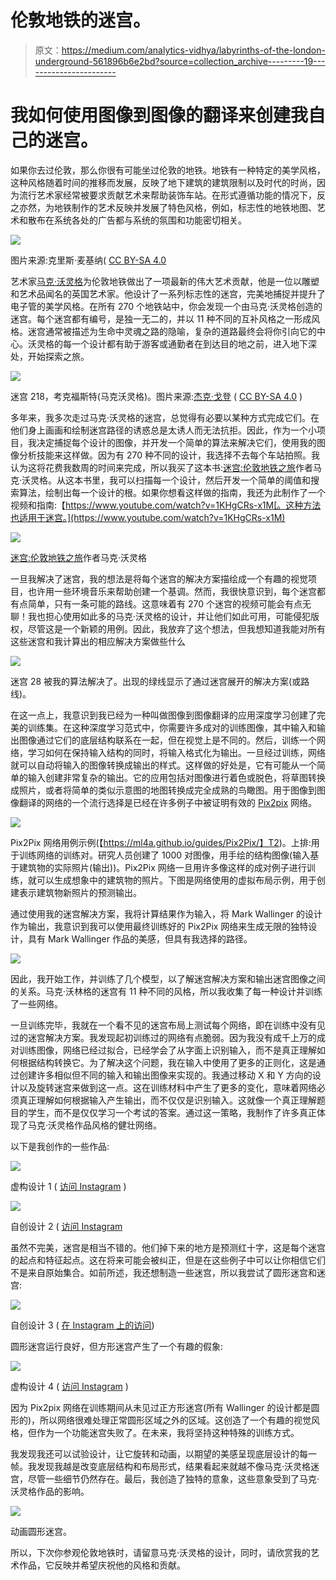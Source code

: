# 伦敦地铁的迷宫。

> 原文：<https://medium.com/analytics-vidhya/labyrinths-of-the-london-underground-561896b6e2bd?source=collection_archive---------19----------------------->

# 我如何使用图像到图像的翻译来创建我自己的迷宫。

如果你去过伦敦，那么你很有可能坐过伦敦的地铁。地铁有一种特定的美学风格，这种风格随着时间的推移而发展，反映了地下建筑的建筑限制以及时代的时尚，因为流行艺术家经常被要求贡献艺术来帮助装饰车站。在形式遵循功能的情况下，反之亦然，为地铁制作的艺术反映并发展了特色风格，例如，标志性的地铁地图、艺术和散布在系统各处的广告都与系统的氛围和功能密切相关。

![](img/21252e5d81766da6eb2641a6129b80bc.png)

图片来源:克里斯·麦基纳( [CC BY-SA 4.0](https://creativecommons.org/licenses/by-sa/4.0)

艺术家[马克·沃灵格](https://www.tate.org.uk/art/artists/mark-wallinger-2378)为伦敦地铁做出了一项最新的伟大艺术贡献，他是一位以雕塑和艺术品闻名的英国艺术家。他设计了一系列标志性的迷宫，完美地捕捉并提升了电子管的美学风格。在所有 270 个地铁站中，你会发现一个由马克·沃灵格创造的迷宫。每个迷宫都有编号，是独一无二的，并以 11 种不同的互补风格之一形成风格。迷宫通常被描述为生命中灵魂之路的隐喻，复杂的道路最终会将你引向它的中心。沃灵格的每一个设计都有助于游客或通勤者在到达目的地之前，进入地下深处，开始探索之旅。

![](img/f73ef2808c4a0c6255ab87d075374794.png)

迷宫 218，考克福斯特(马克沃灵格)。图片来源:[杰克·戈登](https://commons.wikimedia.org/wiki/User:Bluegoblin7) ( [CC BY-SA 4.0](https://creativecommons.org/licenses/by-sa/4.0) )

多年来，我多次走过马克·沃灵格的迷宫，总觉得有必要以某种方式完成它们。在他们身上画画和绘制迷宫路径的诱惑总是太诱人而无法抗拒。因此，作为一个小项目，我决定捕捉每个设计的图像，并开发一个简单的算法来解决它们，使用我的图像分析技能来这样做。因为有 270 种不同的设计，我选择不去每个车站拍照。我认为这将花费我数周的时间来完成，所以我买了这本书:[迷宫:伦敦地铁之旅](https://blackwells.co.uk/bookshop/product/9781908970169?gC=5a105e8b&gclid=Cj0KCQjw9_mDBhCGARIsAN3PaFMrpql5A5AU5tgZGaMqRTFPYUf69eg9uXgTIIJ6Mnc7pDYCYHZStZAaAoWiEALw_wcB)作者马克·沃灵格。从这本书里，我可以扫描每一个设计，然后开发一个简单的阈值和搜索算法，绘制出每一个设计的根。如果你想看这样做的指南，我还为此制作了一个视频和指南:【https://www.youtube.com/watch?v=1KHgCRs-x1M[。这种方法也适用于迷宫。](https://www.youtube.com/watch?v=1KHgCRs-x1M)

![](img/6737d0272d06614032bb0cdcaba3bfe5.png)

[迷宫:伦敦地铁之旅](https://blackwells.co.uk/bookshop/product/9781908970169?gC=5a105e8b&gclid=Cj0KCQjw9_mDBhCGARIsAN3PaFMrpql5A5AU5tgZGaMqRTFPYUf69eg9uXgTIIJ6Mnc7pDYCYHZStZAaAoWiEALw_wcB)作者马克·沃灵格

一旦我解决了迷宫，我的想法是将每个迷宫的解决方案描绘成一个有趣的视觉项目，也许用一些环境音乐来帮助创建一个基调。然而，我很快意识到，每个迷宫都有点简单，只有一条可能的路线。这意味着有 270 个迷宫的视频可能会有点无聊！我也担心使用如此多的马克·沃灵格的设计，并让他们如此可用，可能侵犯版权，尽管这是一个新颖的用例。因此，我放弃了这个想法，但我想知道我能对所有这些迷宫和我计算出的相应解决方案做些什么

![](img/6cb018b090911e9bfac48f8566dfe9d0.png)

迷宫 28 被我的算法解决了。出现的绿线显示了通过迷宫展开的解决方案(或路线)。

在这一点上，我意识到我已经为一种叫做图像到图像翻译的应用深度学习创建了完美的训练集。在这种深度学习范式中，你需要许多成对的训练图像，其中输入和输出图像通过它们的底层结构联系在一起，但在视觉上是不同的。然后，训练一个网络，学习如何在保持输入结构的同时，将输入格式化为输出。一旦经过训练，网络就可以自动将输入的图像转换成输出的样式。这样做的好处是，它有可能从一个简单的输入创建非常复杂的输出。它的应用包括对图像进行着色或脱色，将草图转换成照片，或者将简单的类似示意图的地图转换成完全成熟的鸟瞰图。用于图像到图像翻译的网络的一个流行选择是已经在许多例子中被证明有效的 [Pix2pix](https://ml4a.github.io/guides/Pix2Pix/) 网络。

![](img/97bd793ad1697bf117194c0f71f93459.png)

Pix2Pix 网络用例示例(【https://ml4a.github.io/guides/Pix2Pix/】T2)。上排:用于训练网络的训练对。研究人员创建了 1000 对图像，用手绘的结构图像(输入基于建筑物的实际照片(输出))。Pix2Pix 网络一旦用许多像这样的成对例子进行训练，就可以生成想象中的建筑物的照片。下图是网络使用的虚拟布局示例，用于创建表示建筑物新照片的预测输出。

通过使用我的迷宫解决方案，我将计算结果作为输入，将 Mark Wallinger 的设计作为输出，我意识到我可以使用最终训练好的 Pix2Pix 网络来生成无限的独特设计，具有 Mark Wallinger 作品的美感，但具有我选择的路径。

![](img/15a263b23cea828e489926fcf1dd3a29.png)

因此，我开始工作，并训练了几个模型，以了解迷宫解决方案和输出迷宫图像之间的关系。马克·沃林格的迷宫有 11 种不同的风格，所以我收集了每一种设计并训练了一些网络。

一旦训练完毕，我就在一个看不见的迷宫布局上测试每个网络，即在训练中没有见过的迷宫解决方案。我发现起初训练过的网络有点脆弱。因为我没有成千上万的成对训练图像，网络已经过拟合，已经学会了从字面上识别输入，而不是真正理解如何根据结构转换它。为了解决这个问题，我在输入中使用了更多的正则化，这是通过创建许多相似但不同的输入和输出图像来实现的。我通过移动 X 和 Y 方向的设计以及旋转迷宫来做到这一点。这在训练材料中产生了更多的变化，意味着网络必须真正理解如何根据输入产生输出，而不仅仅是识别输入。这就像一个真正理解题目的学生，而不是仅仅学习一个考试的答案。通过这一策略，我制作了许多真正体现了马克·沃灵格作品风格的健壮网络。

以下是我创作的一些作品:

![](img/8fcfd85680de1da26e3b22267ce1f193.png)

虚构设计 1 ( [访问 Instagram](https://www.instagram.com/p/CNqLyqMjosP/?utm_source=ig_web_copy_link) )

![](img/00562a02f07c881ee609d69a9aacadc4.png)

自创设计 2 ( [访问 Instagram](https://www.instagram.com/p/CNqPZIBjlcT/?utm_source=ig_web_copy_link)

虽然不完美，迷宫是相当不错的。他们掉下来的地方是预测红十字，这是每个迷宫的起点和特征起点。这在将来可能会被纠正，但是在这些例子中可以让你相信它们不是来自原始集合。如前所述，我还想制造一些迷宫，所以我尝试了圆形迷宫和迷宫:

![](img/c2cd6b289ae98173d4b88f1953d22a7b.png)

自创设计 3 ( [在 Instagram 上的访问](https://www.instagram.com/p/CNqLZ6QrLiD/?utm_source=ig_web_copy_link))

圆形迷宫运行良好，但方形迷宫产生了一个有趣的假象:

![](img/ada5d3aed78230393e3c49f868c6744a.png)

虚构设计 4 ( [访问 Instagram](https://www.instagram.com/p/CNqLf60DZ7C/?utm_source=ig_web_copy_link) )

因为 Pix2pix 网络在训练期间从未见过正方形迷宫(所有 Wallinger 的设计都是圆形的)，所以网络很难处理正常圆形区域之外的区域。这创造了一个有趣的视觉风格，但作为一个功能迷宫失败了。在未来，我将坚持这种特殊的训练方式。

我发现我还可以试验设计，让它旋转和动画，以期望的美感呈现底层设计的每一帧。我发现我越是改变底层结构和布局形式，结果看起来就越不像马克·沃灵格迷宫，尽管一些细节仍然存在。最后，我创造了独特的意象，这些意象受到了马克·沃灵格作品的影响。

![](img/a81dfd70312a236200df3ffa18226719.png)

动画圆形迷宫。

所以，下次你参观伦敦地铁时，请留意马克·沃灵格的设计，同时，请欣赏我的艺术作品，它反映并希望庆祝他的风格和贡献。